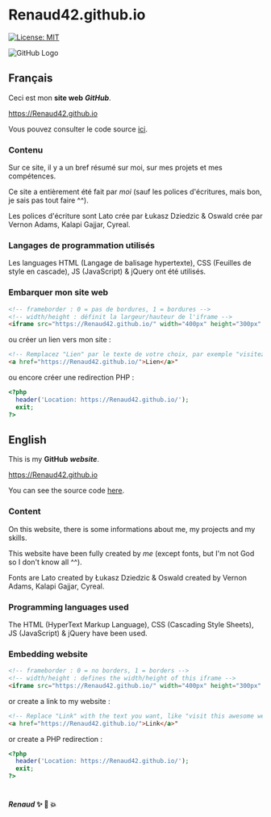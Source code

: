 # Renaud42.github.io

[![License: MIT](https://img.shields.io/badge/License-MIT-yellow.svg)](https://opensource.org/licenses/MIT)

![GitHub Logo](https://avatars0.githubusercontent.com/u/28383784?s=115&v=4)

## Français

Ceci est mon **site web** ***GitHub***.

https://Renaud42.github.io

Vous pouvez consulter le code source [ici](https://github.com/Renaud42/Renaud42.github.io).

### Contenu

Sur ce site, il y a un bref résumé sur moi, sur mes projets et mes compétences.

Ce site a entièrement été fait par *moi* (sauf les polices d'écritures, mais bon, je sais pas tout faire ^^).

Les polices d'écriture sont Lato crée par Łukasz Dziedzic & Oswald crée par Vernon Adams, Kalapi Gajjar, Cyreal.

### Langages de programmation utilisés

Les languages HTML (Langage de balisage hypertexte), CSS (Feuilles de style en cascade), JS (JavaScript) & jQuery ont été utilisés.


### Embarquer mon site web

```html
<!-- frameborder : 0 = pas de bordures, 1 = bordures -->
<!-- width/height : définit la largeur/hauteur de l'iframe -->
<iframe src="https://Renaud42.github.io/" width="400px" height="300px" frameborder="0" />
```

ou créer un lien vers mon site :
```html
<!-- Remplacez "Lien" par le texte de votre choix, par exemple "visitez ce site incroyable svp" -->
<a href="https://Renaud42.github.io/">Lien</a>"
```

ou encore créer une redirection PHP :
```php
<?php
  header('Location: https://Renaud42.github.io/');
  exit;
?>
```


## English

This is my **GitHub** ***website***.

https://Renaud42.github.io

You can see the source code [here](https://github.com/Renaud42/Renaud42.github.io).

### Content

On this website, there is some informations about me, my projects and my skills.

This website have been fully created by *me* (except fonts, but I'm not God so I don't know all ^^).

Fonts are Lato created by Łukasz Dziedzic & Oswald created by Vernon Adams, Kalapi Gajjar, Cyreal.

### Programming languages used

The HTML (HyperText Markup Language), CSS (Cascading Style Sheets), JS (JavaScript) & jQuery have been used.


### Embedding website

```html
<!-- frameborder : 0 = no borders, 1 = borders -->
<!-- width/height : defines the width/height of this iframe -->
<iframe src="https://Renaud42.github.io/" width="400px" height="300px" frameborder="0" />
```

or create a link to my website :
```html
<!-- Replace "Link" with the text you want, like "visit this awesome website plz" -->
<a href="https://Renaud42.github.io/">Link</a>"
```

or create a PHP redirection :
```php
<?php
  header('Location: https://Renaud42.github.io/');
  exit;
?>
```

#


####                              *Renaud* :sparkles: :camel: :boom:
